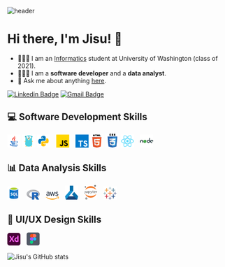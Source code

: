 ![header](https://capsule-render.vercel.app/api?type=waving&color=gradient&height=200&section=header&text=JisuKim&fontAlignY=40&fontSize=90&animation=twinkling)
# Hi there, I'm Jisu! 👋
- 👩🏻‍🎓 I am an [Informatics](https://ischool.uw.edu) student at University of Washington (class of 2021).
- 👩🏻‍💻 I am a **software developer** and a **data analyst**.
- 💬 Ask me about anything [here](https://github.com/anie0521/anie0521/issues).

[![Linkedin Badge](https://img.shields.io/badge/-LinkedIn-blue?style=flat-square&logo=Linkedin&logoColor=white&link=https://www.linkedin.com/in/kimjs0521/)](https://www.linkedin.com/in/kimjs0521/) [![Gmail Badge](https://img.shields.io/badge/Gmail-d14836?style=flat-square&logo=Gmail&logoColor=white&link=mailto:anie0521@gmail.com)](mailto:anie0521@gmail.com)

<!--
**anie0521/anie0521** is a ✨ _special_ ✨ repository because its `README.md` (this file) appears on your GitHub profile.

Here are some ideas to get you started:

- 🔭 I’m currently working on ...
- 🌱 I’m currently learning ...
- 👯 I’m looking to collaborate on ...
- 🤔 I’m looking for help with ...
- 💬 Ask me about ...
- 📫 How to reach me: ...
- 😄 Pronouns: ...
- ⚡ Fun fact: ...
-->

## 💻 Software Development Skills

<img src="img/icons8-java_coffee_cup_logo.png" width="30"> <img src="img/icons8-golang.png" width="30"> <img src="img/icons8-python.png" width="30">&emsp;<img src="img/javascript_100.png" width="30">&emsp;<img src="img/typescript_100.png" width="30"> <img src="img/html5_100.png" width="30"> <img src="img/css3_100_1.png" width="32"> <img src="img/React_100_1.png" width="30">&emsp;<img src="img/icons8-nodejs.png" width="30">


## 📊 Data Analysis Skills

<img src="img/sql_100.png" width="30">&emsp;<img src="img/R_100.png" width="30">&emsp;<img src="img/aws_100.png" width="30">&emsp;<img src="img/azureml_100.png" width="30">&emsp;<img src="img/Jupyter_100.png" width="30">&emsp;<img src="img/tableau_100 _1.png" width="30">

## 🎨 UI/UX Design Skills

<img src="img/adobexd_100.png" width="30">&emsp;<img src="img/figma_100.png" width="30">


![Jisu's GitHub stats](https://github-readme-stats.vercel.app/api?username=anie0521&show_icons=true&theme=buefy)

